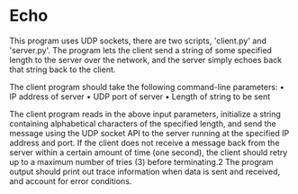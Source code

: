 # Echo

This program uses UDP sockets, there are two scripts, 'client.py' and 'server.py'. 
The program lets the client send a string of some specified length to the server 
over the network, and the server simply echoes back that string back to the client.

The client program should take the following command-line parameters:
• IP address of server
• UDP port of server
• Length of string to be sent

The client program reads in the above input parameters, initialize a string containing
alphabetical characters of the specified length, and send the message using the UDP socket API
to the server running at the specified IP address and port. If the client does not receive a
message back from the server within a certain amount of time (one second), the client should
retry up to a maximum number of tries (3) before terminating.2 The program output should
print out trace information when data is sent and received, and account for error conditions.